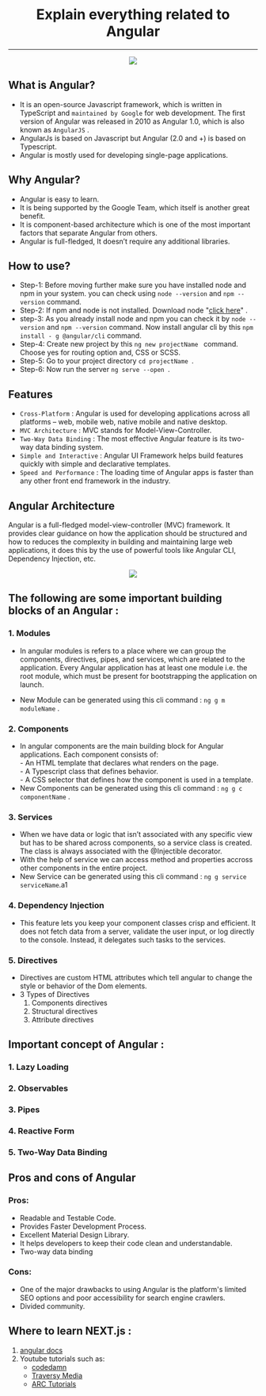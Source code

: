 <h1 align="center"> Explain everything related to Angular
</h1>

<hr>

<p align="center">
  <img  src="https://nx.dev/documentation/latest/shared/angular-logo.png">
</p>

## What is Angular?

- It is an open-source Javascript framework, which is written in TypeScript and `maintained by Google` for web development. The first version of Angular was released in 2010 as Angular 1.0, which is also known as `AngularJS` .
- AngularJs is based on Javascript but Angular (2.0 and +) is based on Typescript.
- Angular is mostly used for developing single-page applications.

## Why Angular?

- Angular is easy to learn.
- It is being supported by the Google Team, which itself is another great benefit.
- It is component-based architecture which is one of the most important factors that separate Angular from others.
- Angular is full-fledged, It doesn’t require any additional libraries.

## How to use?

- Step-1: Before moving further make sure you have installed node and npm in your system. you can check using `node --version` and `npm --version` command.
- Step-2: If npm and node is not installed. Download node "[click here](https://nodejs.org/en/download/)" .
- step-3: As you already install node and npm you can check it by `node --version` and `npm --version` command. Now install angular cli by this `npm install - g @angular/cli` command.
- Step-4: Create new project by this `ng new projectName ` command. Choose yes for routing option and, CSS or SCSS.
- Step-5: Go to your project directory `cd projectName `.
- Step-6: Now run the server `ng serve --open `.

## Features

- `Cross-Platform` : Angular is used for developing applications across all platforms – web, mobile web, native mobile and native desktop.
- `MVC Architecture` : MVC stands for Model-View-Controller.
- `Two-Way Data Binding` : The most effective Angular feature is its two-way data binding system.
- `Simple and Interactive` : Angular UI Framework helps build features quickly with simple and declarative templates.
- `Speed and Performance` : The loading time of Angular apps is faster than any other front end framework in the industry.

## Angular Architecture

Angular is a full-fledged model-view-controller (MVC) framework. It provides clear guidance on how the application should be structured and how to reduces the complexity in building and maintaining large web applications, it does this by the use of powerful tools like Angular CLI, Dependency Injection, etc.

<p align="center">
  <img  src="https://www.simplilearn.com/ice9/free_resources_article_thumb/Angular_Architecture-What_is_Angular.PNG">
</p>

## The following are some important building blocks of an Angular :

### 1. Modules

- In angular modules is refers to a place where we can group the components, directives, pipes, and services, which are related to the application. Every Angular application has at least one module i.e. the root module, which must be present for bootstrapping the application on launch.

- New Module can be generated using this cli command : `ng g m moduleName` .

### 2. Components

- In angular components are the main building block for Angular applications. Each component consists of:
  <div>
  - An HTML template that declares what renders on the page. <br>
  - A Typescript class that defines behavior. <br>
  - A CSS selector that defines how the component is used in a template. <br>
  </div>
- New Components can be generated using this cli command : `ng g c componentName` .

### 3. Services

- When we have data or logic that isn’t associated with any specific view but has to be shared across components, so a service class is created. The class is always associated with the @Injectible decorator.
- With the help of service we can access method and properties accross other components in the entire project.
- New Service can be generated using this cli command : `ng g service serviceName`.a1

### 4. Dependency Injection

- This feature lets you keep your component classes crisp and efficient. It does not fetch data from a server, validate the user input, or log directly to the console. Instead, it delegates such tasks to the services.

### 5. Directives

- Directives are custom HTML attributes which tell angular to change the style or behavior of the Dom elements.
- 3 Types of Directives
  1. Components directives
  2. Structural directives
  3. Attribute directives

## Important concept of Angular :

### 1. Lazy Loading

### 2. Observables

### 3. Pipes

### 4. Reactive Form

### 5. Two-Way Data Binding

## Pros and cons of Angular

### Pros:

- Readable and Testable Code.
- Provides Faster Development Process.
- Excellent Material Design Library.
- It helps developers to keep their code clean and understandable.
- Two-way data binding

### Cons:

- One of the major drawbacks to using Angular is the platform's limited SEO options and poor accessibility for search engine crawlers.
- Divided community.

## Where to learn NEXT.js :

1. [angular docs](https://angular.io/docs)
2. Youtube tutorials such as:
   - [codedamn](https://youtu.be/tt3PUvhOVzo)
   - [Traversy Media](https://www.youtube.com/watch?v=3dHNOWTI7H8)
   - [ARC Tutorials](https://www.youtube.com/watch?v=vMUQNbzJqEU&list=PLp50dWW_m40WYX5tynzpPf0a3ZgjGT1bI)
